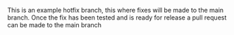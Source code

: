 This is an example hotfix branch, this where fixes will be made to the main branch. Once the fix has been tested and is ready for release a pull request can be made to the main branch
